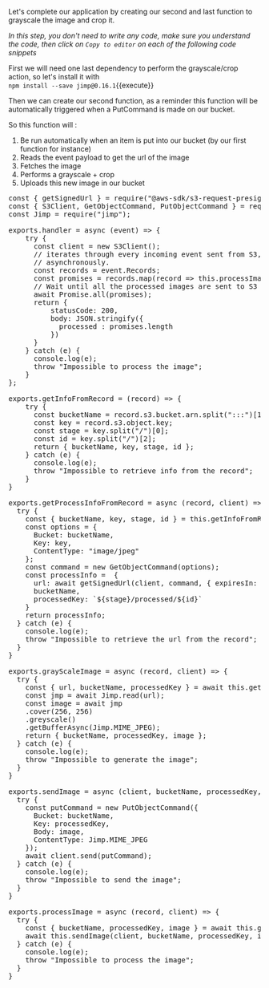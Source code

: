 Let's complete our application by creating our second and last function to grayscale the image and crop it.

*In this step, you don't need to write any code, make sure you understand the code, then click on `Copy to editor` on each of the following code snippets* 

First we will need one last dependency to perform the grayscale/crop action, so let's install it with    
`npm install --save jimp@0.16.1`{{execute}}

Then we can create our second function, as a reminder this function will be automatically triggered when a PutCommand is made on our bucket.

So this function will :
1. Be run automatically when an item is put into our bucket (by our first function for instance)
2. Reads the event payload to get the url of the image
3. Fetches the image
4. Performs a grayscale + crop
5. Uploads this new image in our bucket

<pre class="file" data-filename="trigger.js" data-target="replace">
const { getSignedUrl } = require("@aws-sdk/s3-request-presigner");
const { S3Client, GetObjectCommand, PutObjectCommand } = require("@aws-sdk/client-s3");
const Jimp = require("jimp");

exports.handler = async (event) => {
    try {
      const client = new S3Client();
      // iterates through every incoming event sent from S3, and processes
      // asynchronously.
      const records = event.Records;
      const promises = records.map(record => this.processImage(record, client));
      // Wait until all the processed images are sent to S3
      await Promise.all(promises);
      return {
          statusCode: 200,
          body: JSON.stringify({
            processed : promises.length
          })
      }
    } catch (e) {
      console.log(e);
      throw "Impossible to process the image";
    }
};

exports.getInfoFromRecord = (record) => {
    try {
      const bucketName = record.s3.bucket.arn.split(":::")[1];
      const key = record.s3.object.key;
      const stage = key.split("/")[0];
      const id = key.split("/")[2];
      return { bucketName, key, stage, id };
    } catch (e) {
      console.log(e);
      throw "Impossible to retrieve info from the record";
    }
}

exports.getProcessInfoFromRecord = async (record, client) => {
  try {
    const { bucketName, key, stage, id } = this.getInfoFromRecord(record);
    const options = {
      Bucket: bucketName,
      Key: key,
      ContentType: "image/jpeg"
    };
    const command = new GetObjectCommand(options);
    const processInfo =  {
      url: await getSignedUrl(client, command, { expiresIn: 3600 }),
      bucketName, 
      processedKey: `${stage}/processed/${id}`
    } 
    return processInfo;
  } catch (e) {
    console.log(e);
    throw "Impossible to retrieve the url from the record";
  }
}

exports.grayScaleImage = async (record, client) => {
  try {
    const { url, bucketName, processedKey } = await this.getProcessInfoFromRecord(record, client);
    const jmp = await Jimp.read(url);
    const image = await jmp
    .cover(256, 256)
    .greyscale()
    .getBufferAsync(Jimp.MIME_JPEG);
    return { bucketName, processedKey, image };
  } catch (e) {
    console.log(e);
    throw "Impossible to generate the image";
  }
}

exports.sendImage = async (client, bucketName, processedKey, image) => {
  try {
    const putCommand = new PutObjectCommand({
      Bucket: bucketName,
      Key: processedKey,
      Body: image,
      ContentType: Jimp.MIME_JPEG
    });
    await client.send(putCommand);
  } catch (e) {
    console.log(e);
    throw "Impossible to send the image";
  }
}

exports.processImage = async (record, client) => {
  try {
    const { bucketName, processedKey, image } = await this.grayScaleImage(record, client);
    await this.sendImage(client, bucketName, processedKey, image);
  } catch (e) {
    console.log(e);
    throw "Impossible to process the image";
  }
}
</pre>